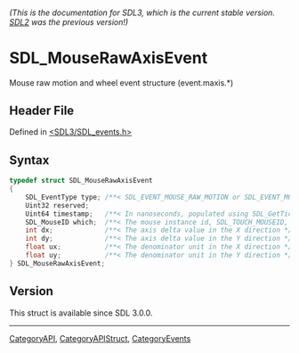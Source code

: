 ###### (This is the documentation for SDL3, which is the current stable version. [SDL2](https://wiki.libsdl.org/SDL2/) was the previous version!)
# SDL_MouseRawAxisEvent

Mouse raw motion and wheel event structure (event.maxis.*)

## Header File

Defined in [<SDL3/SDL_events.h>](https://github.com/libsdl-org/SDL/blob/main/include/SDL3/SDL_events.h)

## Syntax

```c
typedef struct SDL_MouseRawAxisEvent
{
    SDL_EventType type; /**< SDL_EVENT_MOUSE_RAW_MOTION or SDL_EVENT_MOUSE_RAW_SCROLL */
    Uint32 reserved;
    Uint64 timestamp;   /**< In nanoseconds, populated using SDL_GetTicksNS() */
    SDL_MouseID which;  /**< The mouse instance id, SDL_TOUCH_MOUSEID, or SDL_PEN_MOUSEID */
    int dx;             /**< The axis delta value in the X direction */
    int dy;             /**< The axis delta value in the Y direction */
    float ux;           /**< The denominator unit in the X direction */
    float uy;           /**< The denominator unit in the Y direction */
} SDL_MouseRawAxisEvent;
```

## Version

This struct is available since SDL 3.0.0.

----
[CategoryAPI](CategoryAPI), [CategoryAPIStruct](CategoryAPIStruct), [CategoryEvents](CategoryEvents)

